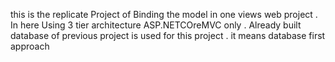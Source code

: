 this is the replicate Project of Binding the model in one views web project . In here Using 3 tier architecture ASP.NETCOreMVC only . Already built database of previous project is used for this project . it means database first approach
